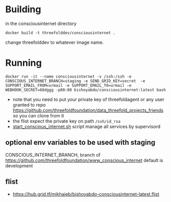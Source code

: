 # Building 

in the consciousinternet directory

`docker build -t threefolddev/consciousinternet .`

change threefolddev to whatever image name.

# Running

```
docker run -it --name consciousinternet -v /ssh:/ssh -e CONSCIOUS_INTERNET_BRANCH=staging -e SEND_GRID_KEY=secret  -e SUPPORT_EMAIL_FROM=urmail -e SUPPORT_EMAIL_TO=urmail -e WEBHOOK_SECRET=68dggg -p80:80 bishoyabdo/consciousinternet:latest bash
```
- note that you need to put your private key of threefoldagent or any user granted to repo https://github.com/threefoldfoundation/data_threefold_projects_friends so you can clone from it
- the flist expect the private key on path ` /ssh/id_rsa `
-  [start_conscious_internet.sh](start_conscious_internet.sh) script manage all services by supervisord

## optional env variables to be used with staging 
CONSCIOUS_INTERNET_BRANCH, branch of  https://github.com/threefoldfoundation/www_conscious_internet default is development

## flist 

- https://hub.grid.tf/mikhaieb/bishoyabdo-consciousinternet-latest.flist

